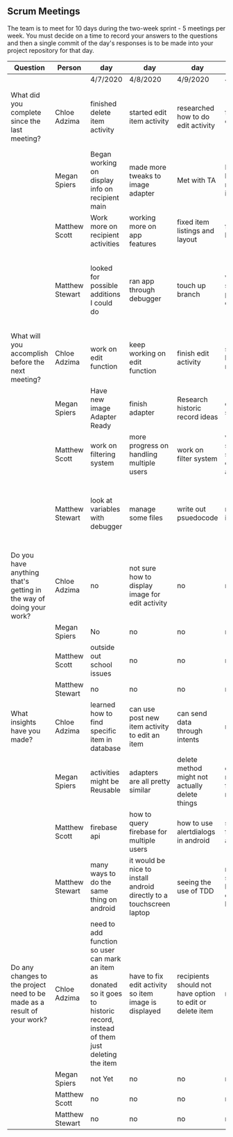 ## Scrum Meetings
The team is to meet for 10 days during the two-week sprint - 5 meetings per week. You must decide on a time to record your answers to the questions and then a single commit of the day's responses is to be made into your project repository for that day.

Question    |          Person                                             | day | day | day | day | day | day | day |day | day | day |
------------|---------------------------------------------------------------------|-----|-----|-----|-----|-----|-----|-----|----|-----|-----| 
| | | 4/7/2020 | 4/8/2020 | 4/9/2020 | 4/11/2020 | 4/12/2020 | 4/13/2020 | 4/14/2020 | 4/15/2020 | 4/16/2020 | 4/17/2020
| What did you complete since the last meeting? | Chloe Adzima | finished delete item activity | started edit item activity | researched how to do edit activity | finished edit activity | made new activity so users can click on item to see all item details | app testing | updated menus for donor and recipients | recipients can email donors if interested in item | added tests for new app functions | created sprint retrospective
|            | Megan Spiers | Began working on display info on recipient main | made more tweaks to image adapter | Met with TA | Researched historic record ideas | cleaned up and fixed some typos | Start historic record | Add Button for past postings | Added new activities for historic record | Finalized final things for record | Finished donor historic record
|            | Matthew Scott |   Work more on recipient activities | working more on app features | fixed item listings and layout | fixing item list refresh | working on refreshing item listing with filters
|            | Matthew Stewart | looked for possible additions I could do | ran app through debugger | touch up branch | working out some problems on paper | manage remote | learned how to correctly manage dependencies | cleaned files and started work for communicating notifications between users | added to recipient's viewing features, made tests, continued research for yesterday's work | watched a long detailed tutorial on making a messaging app | pushed work in progress of filtering things 
| What will you accomplish before the next meeting? | Chloe Adzima | work on edit function | keep working on edit function | finish edit activity | start donor historic record | make option for adding item to historic record | espresso tests for edit and delete | research notifications | test new features in app | clean up activities | do remaining tests
|            | Megan Spiers | Have new image Adapter Ready | finish adapter | Research historic record ideas | clean up some stuff | start historic record | continue historic record | add activities for historic record | finish historic record | Touch up features | clean up files
|            | Matthew Scott |   work on filtering system | more progress on handling multiple users | work on filter system | working on saving states for other activities | adding intents for the other features
|            | Matthew Stewart | look at variables with debugger | manage some files | write out psuedocode | resolve git issues | work on using database | get communications started | continue work from today, add to the layout design, add to browse/filter features, write various tests | add to features, look at ways to show request status, tests | merge and resolve conflicts, push some changes, fix my configuration files | look over things, add tests if needed 
| Do you have anything that's getting in the way of doing your work? | Chloe Adzima | no | not sure how to display image for edit activity | no | no | no | no | time | no | no | no
|            | Megan Spiers | No | no | no | no | no | no | no | no | no | no
|            | Matthew Scott |   outside out school issues | no | no | no | no
|            | Matthew Stewart | no | no | no | no | no | no | health problems | home problems | nothing | no 
| What insights have you made? |Chloe Adzima | learned how to find specific item in database | can use post new item activity to edit an item | can send data through intents | none | can change methods when reusing activities | none | functionality can change based on user | can send intents to other utilities on emulator | none | none
|            | Megan Spiers | activities might be Reusable | adapters are all pretty similar | delete method might not actually delete things | could add new button for historic record | historic record is a common operation | all activities relate to one another | learned to make new activites | learned to make new branches in database | how to edit buttons | how to refactor
|            | Matthew Scott |   firebase api | how to query firebase for multiple users | how to use alertdialogs in android | saving info for new activities | how to use adapters
|            | Matthew Stewart | many ways to do the same thing on android | it would be nice to install android directly to a touchscreen laptop | seeing the use of TDD | mobile systems have more changes to handle | finally feeling comfortable with anonymous classes | linux has vast utility | android widgets are powerful | notifications likely too complex for this iteration | we've had little to no instruction for making apps | github is great
| Do any changes to the project need to be made as a result of your work? | Chloe Adzima | need to add function so user can mark an item as donated so it goes to historic record, instead of them just deleting the item | have to fix edit activity so item image is displayed | recipients should not have option to edit or delete item | no | donors and recipients should have different options when interacting with items | no | no | old items need to be edited or deleted before recipients can send email to donor | no | no
|            | Megan Spiers | not Yet | no | no | no | no | no | no | no | no | no
|            | Matthew Scott |   no | no | no | no | not yet
|            | Matthew Stewart | no | no | no | no | no | no | no | no | no | no 
